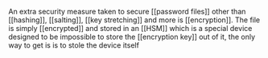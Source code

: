 An extra security measure taken to secure [[password files]] other than [[hashing]], [[salting]], [[key stretching]] and more is [[encryption]].
The file is simply [[encrypted]] and stored in an [[HSM]] which is a special device designed to be impossible to store the [[encryption key]] out of it, the only way to get is is to stole the device itself